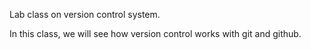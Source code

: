 Lab class on version control system.

In this class, we will see how version control works with git and github.
